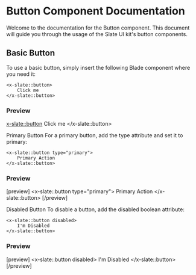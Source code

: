 # Button Component Documentation

Welcome to the documentation for the Button component. This document will guide you through the usage of the Slate UI kit's button components.

## Basic Button

To use a basic button, simply insert the following Blade component where you need it:

```blade
<x-slate::button>
    Click me
</x-slate::button>
```

### Preview

<x-slate::button>
Click me
</x-slate::button>

Primary Button
For a primary button, add the type attribute and set it to primary:

```blade
<x-slate::button type="primary">
    Primary Action
</x-slate::button>
```

### Preview

[preview]
<x-slate::button type="primary">
Primary Action
</x-slate::button>
[/preview]

Disabled Button
To disable a button, add the disabled boolean attribute:

```blade
<x-slate::button disabled>
    I'm Disabled
</x-slate::button>
```

### Preview

[preview]
<x-slate::button disabled>
I'm Disabled
</x-slate::button>
[/preview]

